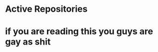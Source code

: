 <html>
  <title>
    Active Repositories 
  </title>
  
  <head>
  <h1> Active Repositories </h1>
  </head>

  <body>
    <h1> if you are reading this you guys are gay as shit </h1>
  </body>
  
  </html>

